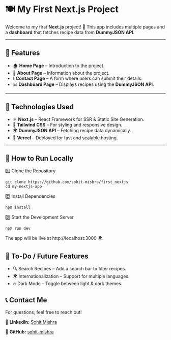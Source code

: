 # 🍽️ My First Next.js Project

Welcome to my first **Next.js** project! 🚀 This app includes multiple pages and a **dashboard** that fetches recipe data from **DummyJSON API**.

---

## 📌 **Features**
- 🏠 **Home Page** – Introduction to the project.
- 📄 **About Page** – Information about the project.
- 📞 **Contact Page** – A form where users can submit their details.
- 📊 **Dashboard Page** – Displays recipes using the **DummyJSON API**.

---

## 🔧 **Technologies Used**
- ⚛️ **Next.js** – React Framework for SSR & Static Site Generation.
- 🎨 **Tailwind CSS** – For styling and responsive design.
- 🌍 **DummyJSON API** – Fetching recipe data dynamically.
- 🚀 **Vercel** – Deployed for fast and scalable hosting.

---

## 🚀 How to Run Locally
1️⃣ Clone the Repository
```
git clone https://github.com/sohit-mishra/first_nextjs
cd my-nextjs-app
```

2️⃣ Install Dependencies
```
npm install
```

3️⃣ Start the Development Server
```
npm run dev

```
The app will be live at http://localhost:3000 🌍.


## 📌 To-Do / Future Features
- 🔍 Search Recipes – Add a search bar to filter recipes.
- 🌍 Internationalization – Support for multiple languages.
- 🔥 Dark Mode – Toggle between light & dark themes.


## 📞 Contact Me
For questions, feel free to reach out!

📧 **LinkedIn:** [Sohit Mishra](https://www.linkedin.com/in/sohitmishra)  

🔗 **GitHub:** [sohit-mishra](https://github.com/sohit-mishra)
